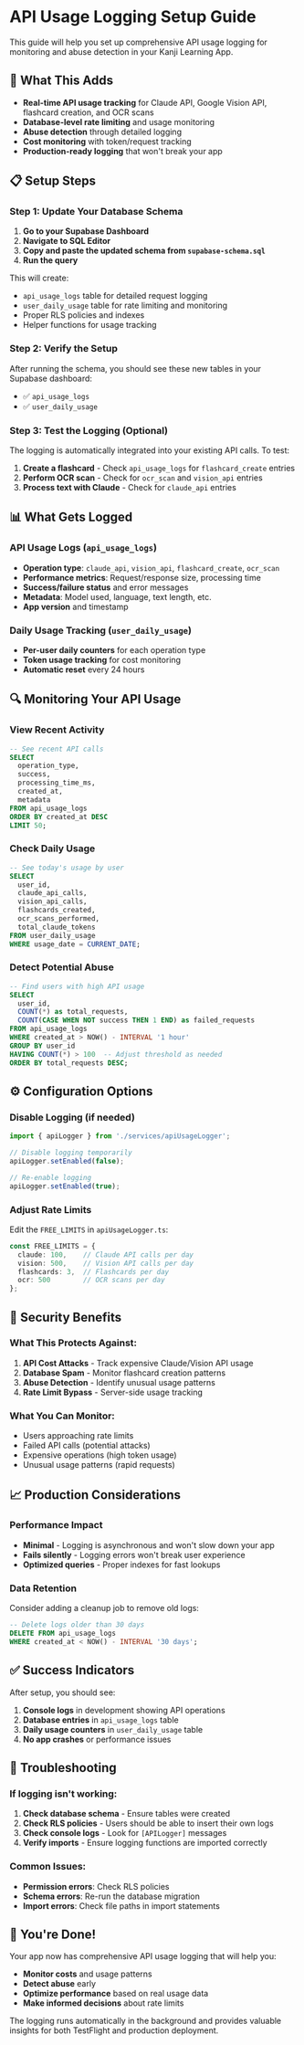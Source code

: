 # API Usage Logging Setup Guide

This guide will help you set up comprehensive API usage logging for monitoring and abuse detection in your Kanji Learning App.

## 🎯 What This Adds

- **Real-time API usage tracking** for Claude API, Google Vision API, flashcard creation, and OCR scans
- **Database-level rate limiting** and usage monitoring
- **Abuse detection** through detailed logging
- **Cost monitoring** with token/request tracking
- **Production-ready logging** that won't break your app

## 📋 Setup Steps

### Step 1: Update Your Database Schema

1. **Go to your Supabase Dashboard**
2. **Navigate to SQL Editor**
3. **Copy and paste the updated schema from `supabase-schema.sql`**
4. **Run the query**

This will create:
- `api_usage_logs` table for detailed request logging
- `user_daily_usage` table for rate limiting and monitoring
- Proper RLS policies and indexes
- Helper functions for usage tracking

### Step 2: Verify the Setup

After running the schema, you should see these new tables in your Supabase dashboard:
- ✅ `api_usage_logs`
- ✅ `user_daily_usage`

### Step 3: Test the Logging (Optional)

The logging is automatically integrated into your existing API calls. To test:

1. **Create a flashcard** - Check `api_usage_logs` for `flashcard_create` entries
2. **Perform OCR scan** - Check for `ocr_scan` and `vision_api` entries  
3. **Process text with Claude** - Check for `claude_api` entries

## 📊 What Gets Logged

### API Usage Logs (`api_usage_logs`)
- **Operation type**: `claude_api`, `vision_api`, `flashcard_create`, `ocr_scan`
- **Performance metrics**: Request/response size, processing time
- **Success/failure status** and error messages
- **Metadata**: Model used, language, text length, etc.
- **App version** and timestamp

### Daily Usage Tracking (`user_daily_usage`)
- **Per-user daily counters** for each operation type
- **Token usage tracking** for cost monitoring
- **Automatic reset** every 24 hours

## 🔍 Monitoring Your API Usage

### View Recent Activity
```sql
-- See recent API calls
SELECT 
  operation_type,
  success,
  processing_time_ms,
  created_at,
  metadata
FROM api_usage_logs 
ORDER BY created_at DESC 
LIMIT 50;
```

### Check Daily Usage
```sql
-- See today's usage by user
SELECT 
  user_id,
  claude_api_calls,
  vision_api_calls,
  flashcards_created,
  ocr_scans_performed,
  total_claude_tokens
FROM user_daily_usage 
WHERE usage_date = CURRENT_DATE;
```

### Detect Potential Abuse
```sql
-- Find users with high API usage
SELECT 
  user_id,
  COUNT(*) as total_requests,
  COUNT(CASE WHEN NOT success THEN 1 END) as failed_requests
FROM api_usage_logs 
WHERE created_at > NOW() - INTERVAL '1 hour'
GROUP BY user_id
HAVING COUNT(*) > 100  -- Adjust threshold as needed
ORDER BY total_requests DESC;
```

## ⚙️ Configuration Options

### Disable Logging (if needed)
```typescript
import { apiLogger } from './services/apiUsageLogger';

// Disable logging temporarily
apiLogger.setEnabled(false);

// Re-enable logging
apiLogger.setEnabled(true);
```

### Adjust Rate Limits
Edit the `FREE_LIMITS` in `apiUsageLogger.ts`:
```typescript
const FREE_LIMITS = {
  claude: 100,    // Claude API calls per day
  vision: 500,    // Vision API calls per day  
  flashcards: 3,  // Flashcards per day
  ocr: 500        // OCR scans per day
};
```

## 🚨 Security Benefits

### What This Protects Against:
1. **API Cost Attacks** - Track expensive Claude/Vision API usage
2. **Database Spam** - Monitor flashcard creation patterns
3. **Abuse Detection** - Identify unusual usage patterns
4. **Rate Limit Bypass** - Server-side usage tracking

### What You Can Monitor:
- Users approaching rate limits
- Failed API calls (potential attacks)
- Expensive operations (high token usage)
- Unusual usage patterns (rapid requests)

## 📈 Production Considerations

### Performance Impact
- **Minimal** - Logging is asynchronous and won't slow down your app
- **Fails silently** - Logging errors won't break user experience
- **Optimized queries** - Proper indexes for fast lookups

### Data Retention
Consider adding a cleanup job to remove old logs:
```sql
-- Delete logs older than 30 days
DELETE FROM api_usage_logs 
WHERE created_at < NOW() - INTERVAL '30 days';
```

## ✅ Success Indicators

After setup, you should see:
1. **Console logs** in development showing API operations
2. **Database entries** in `api_usage_logs` table
3. **Daily usage counters** in `user_daily_usage` table
4. **No app crashes** or performance issues

## 🔧 Troubleshooting

### If logging isn't working:
1. **Check database schema** - Ensure tables were created
2. **Check RLS policies** - Users should be able to insert their own logs
3. **Check console logs** - Look for `[APILogger]` messages
4. **Verify imports** - Ensure logging functions are imported correctly

### Common Issues:
- **Permission errors**: Check RLS policies
- **Schema errors**: Re-run the database migration
- **Import errors**: Check file paths in import statements

## 🎉 You're Done!

Your app now has comprehensive API usage logging that will help you:
- **Monitor costs** and usage patterns
- **Detect abuse** early
- **Optimize performance** based on real usage data
- **Make informed decisions** about rate limits

The logging runs automatically in the background and provides valuable insights for both TestFlight and production deployment.

